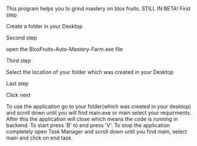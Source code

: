 This program helps you to grind mastery on blox fruits. STILL IN BETA!
First step

Create a folder in your Desktop

Second step

open the BloxFruits-Auto-Mastery-Farm.exe file

Third step

Select the location of your folder which was created in your Desktop

Last step

Click next

To use the application go to your folder(which was created in your desktop) and scroll down until you will find main.exe or main
select your requirments. After this the application will close which means the code is running in backend. To start press 'B' to end
press 'V'. To stop the application completely open Task Manager and scroll down until you find main, select main and click on end task. 
